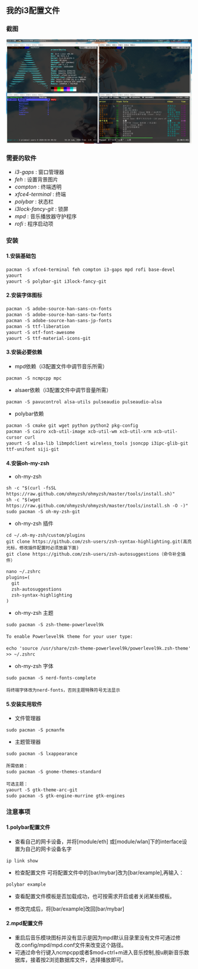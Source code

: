 ## 我的i3配置文件



### 截图

![my_desktop](my_desktop.png)



### 需要的软件

* *i3-gaps* : 窗口管理器
* *feh* : 设置背景图片
* *compton* : 终端透明
* *xfce4-terminal* : 终端
* *polybar* : 状态栏
* *i3lock-fancy-git* : 锁屏
* *mpd* : 音乐播放器守护程序
* *rofi* : 程序启动项


### 安装

#### 1.安装基础包
```
pacman -S xfce4-terminal feh compton i3-gaps mpd rofi base-devel yaourt
yaourt -S polybar-git i3lock-fancy-git
```
#### 2.安装字体图标
```
pacman -S adobe-source-han-sans-cn-fonts
pacman -S adobe-source-han-sans-tw-fonts
pacman -S adobe-source-han-sans-jp-fonts
pacman -S ttf-liberation
yaourt -S otf-font-awesome
yaourt -S ttf-material-icons-git 
```
#### 3.安装必要依赖
- mpd依赖（i3配置文件中调节音乐所需）
```
pacman -S ncmpcpp mpc
```
- alsaer依赖（i3配置文件中调节音量所需）
```
pacman -S pavucontrol alsa-utils pulseaudio pulseaudio-alsa
```
- polybar依赖
```
pacman -S cmake git wget python python2 pkg-config
pacman -S cairo xcb-util-image xcb-util-wm xcb-util-xrm xcb-util-cursor curl
yaourt -S alsa-lib libmpdclient wireless_tools jsoncpp i3ipc-glib-git ttf-unifont siji-git
```
#### 4.安装oh-my-zsh
- oh-my-zsh
```
sh -c "$(curl -fsSL https://raw.github.com/ohmyzsh/ohmyzsh/master/tools/install.sh)"
sh -c "$(wget https://raw.github.com/ohmyzsh/ohmyzsh/master/tools/install.sh -O -)"
sudo pacman -S oh-my-zsh-git
```
- oh-my-zsh 插件
```
cd ~/.oh-my-zsh/custom/plugins
git clone https://github.com/zsh-users/zsh-syntax-highlighting.git(高亮光标，修改插件配置时必须放最下面)
git clone https://github.com/zsh-users/zsh-autosuggestions（命令补全插件）
```
```
nano ~/.zshrc
plugins=(
  git
  zsh-autosuggestions
  zsh-syntax-highlighting
)
```
- oh-my-zsh 主题
```
sudo pacman -S zsh-theme-powerlevel9k

To enable Powerlevel9k theme for your user type:

echo 'source /usr/share/zsh-theme-powerlevel9k/powerlevel9k.zsh-theme' >> ~/.zshrc
```
- oh-my-zsh 字体
```
sudo pacman -S nerd-fonts-complete

将终端字体改为nerd-fonts，否则主题特殊符号无法显示
```
#### 5.安装实用软件
- 文件管理器
```
sudo pacman -S pcmanfm
```
- 主题管理器
```
sudo pacman -S lxappearance

所需依赖：
sudo pacman -S gnome-themes-standard

可选主题：
yaourt -S gtk-theme-arc-git
sudo pacman -S gtk-engine-murrine gtk-engines
```

### 注意事项

#### 1.polybar配置文件
- 查看自己的网卡设备，并将[module/eth] 或[module/wlan]下的interface设置为自己的网卡设备名字
```
ip link show
```
- 检查配置文件
可将配置文件中的[bar/mybar]改为[bar/example],再输入：
```
polybar example
```
- 查看配置文件模板是否加载成功，也可按需求开启或者关闭某些模板。

- 修改完成后，将[bar/example]改回[bar/mybar]

#### 2.mpd配置文件
- 重启后音乐模块图标并没有显示是因为mpd默认目录里没有文件可通过修改.config/mpd/mpd.conf文件来改变这个路径。
- 可通过命令行键入ncmpcpp或者$mod+ctrl+m进入音乐控制,按u刷新音乐数据库，接着按2浏览数据库文件，选择播放即可。
